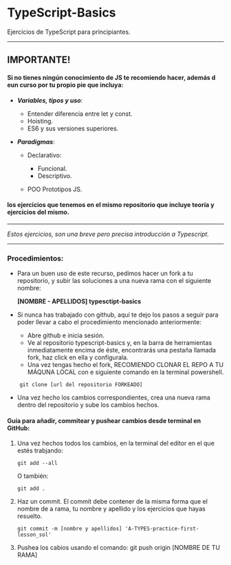 # TypeScript-Basics

Ejercicios de TypeScript para principiantes.

------------------------

## IMPORTANTE!

#### Si no tienes ningún conocimiento de JS te recomiendo hacer, además d eun curso por tu propio pie que incluya:

* _**Variables, tipos y uso**_:

    * Entender diferencia entre let y const.
    * Hoisting.
    * ES6 y sus versiones superiores.
* _**Paradigmas**_:

    * Declarativo:
        * Funcional.
        * Descriptivo.

    * POO Prototipos JS.

#### los ejercicios que tenemos en el mismo repositorio que incluye teoría y ejercicios del mismo.
------------------------

*Estos ejercicios, son una breve pero precisa introducción a Typescript.*

---

### Procedimientos:

* Para un buen uso de este recurso, pedimos hacer un fork a tu repositorio, y subir las soluciones a una nueva rama con
  el siguiente nombre:

  **[NOMBRE - APELLIDOS] typesctipt-basics**

* Si nunca has trabajado con github, aquí te dejo los pasos a seguir para poder llevar a cabo el procedimiento mencionado
  anteriormente:


  * Abre github e inicia sesión.
  * Ve al repositorio typescript-basics y, en la barra de herramientas inmediatamente encima de éste, encontrarás una pestaña
    llamada fork, haz click en ella y configurala.
  * Una vez tengas hecho el fork, RECOMIENDO CLONAR EL REPO A TU MÁQUNA LOCAL con e siguiente comando en la terminal powershell.

````shell
    git clone [url del repositorio FORKEADO]
````

  * Una vez hecho los cambios correspondientes, crea una nueva rama dentro del repositorio y sube los cambios hechos.

#### Guía para añadir, commitear y pushear cambios desde terminal en GitHub:

1. Una vez hechos todos los cambios, en la terminal del editor en el que estés trabjando:
   ````shell
   git add --all
   ````
   O también:
   `````shell
   git add .  
   `````
2. Haz un commit. El commit debe contener de la misma forma que el nombre de a rama, tu nombre y apellido y los ejercicios
   que hayas resuelto.
   `````shell
   git commit -m [nombre y apellidos] 'A-TYPES-practice-first-lesson_sol'
   `````
3. Pushea los cabios usando el comando: git push origin [NOMBRE DE TU RAMA]
